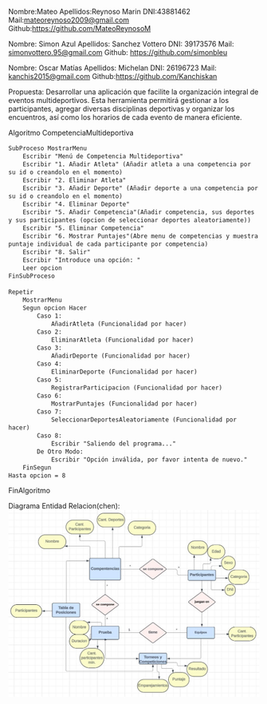 
Nombre:Mateo
Apellidos:Reynoso Marin
DNI:43881462
Mail:mateoreynoso2009@gmail.com
Github:https://github.com/MateoReynosoM

Nombre: Simon Azul 
Apellidos: Sanchez Vottero
DNI: 39173576
Mail: simonvottero.95@gmail.com
Github: https://github.com/simonbleu

Nombre: Oscar Matías
Apellidos: Michelan
DNI: 26196723
Mail: kanchis2015@gmail.com
Github:https://github.com/Kanchiskan


Propuesta:
Desarrollar una aplicación que facilite la organización integral de eventos multideportivos. Esta herramienta permitirá gestionar a los participantes, agregar diversas disciplinas deportivas y organizar los encuentros, así como los horarios de cada evento de manera eficiente.


Algoritmo CompetenciaMultideportiva

    SubProceso MostrarMenu
        Escribir "Menú de Competencia Multideportiva"
        Escribir "1. Añadir Atleta" (Añadir atleta a una competencia por su id o creandolo en el momento)
        Escribir "2. Eliminar Atleta"
        Escribir "3. Añadir Deporte" (Añadir deporte a una competencia por su id o creandolo en el momento)
        Escribir "4. Eliminar Deporte"
        Escribir "5. Añadir Competencia"(Añadir competencia, sus deportes y sus participantes (opcion de seleccionar deportes aleatoriamente))
        Escribir "5. Eliminar Competencia"
        Escribir "6. Mostrar Puntajes"(Abre menu de competencias y muestra puntaje individual de cada participante por competencia)
        Escribir "8. Salir"
        Escribir "Introduce una opción: "
        Leer opcion
    FinSubProceso

    Repetir
        MostrarMenu
        Segun opcion Hacer
            Caso 1:
                AñadirAtleta (Funcionalidad por hacer)
            Caso 2:
                EliminarAtleta (Funcionalidad por hacer)
            Caso 3:
                AñadirDeporte (Funcionalidad por hacer)
            Caso 4:
                EliminarDeporte (Funcionalidad por hacer)
            Caso 5:
                RegistrarParticipacion (Funcionalidad por hacer)
            Caso 6:
                MostrarPuntajes (Funcionalidad por hacer)
            Caso 7:
                SeleccionarDeportesAleatoriamente (Funcionalidad por hacer)
            Caso 8:
                Escribir "Saliendo del programa..."
            De Otro Modo:
                Escribir "Opción inválida, por favor intenta de nuevo."
        FinSegun
    Hasta opcion = 8
FinAlgoritmo

Diagrama Entidad Relacion(chen):
![alt text](image1.png)
